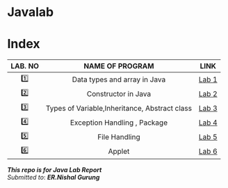 # Javalab
# Index

LAB. NO | NAME OF PROGRAM | LINK
:------:|:---------------:|:---:
:one: | Data types and array in Java | [Lab 1](lab1/README.md)
:two: | Constructor in Java | [Lab 2](lab2/README.md)
:three: | Types of Variable,Inheritance, Abstract class |[Lab 3](lab3/README.md)
:four:| Exception Handling , Package | [Lab 4](lab4/readme.md)
:five:| File Handling| [Lab 5](lab5/readme.md)
:six:| Applet| [Lab 6](lab6/Readme.md)


***This repo is for Java Lab Report***\
*Submitted to*: ***ER.Nishal Gurung***

